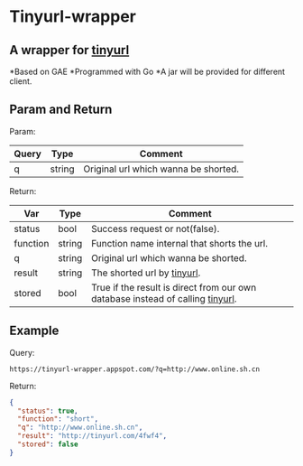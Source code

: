 Tinyurl-wrapper
=============

A wrapper for [tinyurl](http://www.tinyurl.com)
-------

*Based on GAE
*Programmed with Go
*A jar will be provided for different client.

Param and Return
-------

Param:

Query   |Type       |Comment
--------|---------|---------
q       |string  |Original url which wanna be shorted.

Return:

Var      |Type     |Comment
---------|---------|---------
status   |bool     |Success request or not(false).
function |string   |Function name internal that shorts the url.
q        |string   |Original url which wanna be shorted.
result   |string   |The shorted url by [tinyurl](http://www.tinyurl.com).
stored   |bool     |True if the result is direct from our own database instead of calling [tinyurl](http://www.tinyurl.com).


Example  
-------

Query:

```
https://tinyurl-wrapper.appspot.com/?q=http://www.online.sh.cn
```

Return:

```json
{
  "status": true,
  "function": "short",
  "q": "http://www.online.sh.cn",
  "result": "http://tinyurl.com/4fwf4",
  "stored": false
}
```
